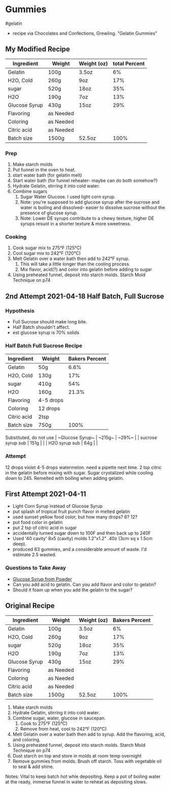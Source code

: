 # Gummies
 #gelatin
- recipe via Chocolates and Confections, Grewling. "Gelatin Gummies"

## My Modified Recipe
| Ingredient        | Weight        | Weight (oz)       | total  Percent    |
|-------------------|---------------|-------------------|-------------------|
| Gelatin           | 100g          | 3.5oz             | 6%                |
| H2O, Cold         | 260g          | 9oz               | 17%               |
| sugar             | 520g          | 18oz              | 35%               |
| H2O               | 190g          | 7oz               | 13%               |
| Glucose Syrup     | 430g          | 15oz              | 29%               |
| Flavoring         | as Needed     |                   |                   |
| Coloring          | as Needed     |                   |                   |
| Citric acid       | as Needed     |                   |                   |
| Batch size        | 1500g         | 52.5oz            | 100%              |

### Prep
 1. Make starch molds
 2. Put funnel in the oven to heat.
 3. start water bath (for gelatin melt)
 4. Start water bath (for funnel reheater- maybe can do both somehow?)
 5. Hydrate Gelatin, stirring it into cold water.
 6. Combine sugars
    1. Sugar Water Glucose. I used light corn syrup.
    2. Note: you're supposed to add glucose syrup after the sucrose and water is boiling and dissolved- easier to dissolve sucrose without the presence of glucose syrup.
    3. Note: Lower DE syrups contribute to a chewy texture, higher DE syrups resuot in a shorter texture & more sweetness.

### Cooking
1. Cook sugar mix to 275°F (125°C)
2. Cool sugar mix to 242°F (120°C)
3. Melt Gelatin over a water bath then add to 242°F syrup.
   1. This will take a little longer than the cooling process.
   2. Mix flavor, acid(?) and color into gelatin before adding to sugar
4. Using preheated funnel, deposit into starch molds. Starch Mold Technique on p74

## 2nd Attempt 2021-04-18 Half Batch, Full Sucrose
### Hypothesis
- Full Sucrose should make long bite.
- Half Batch shouldn't affect.
- est glucose syrup is 70% solids

### Half Batch Full Sucrose Recipe
| Ingredient        | Weight        | Bakers Percent    |
|-------------------|---------------|-------------------|
| Gelatin           | 50g           | 6.6%              |
| H2O, Cold         | 130g          | 17%               |
| sugar             | 410g          | 54%               |
| H2O               | 160g          | 21.3%             |
| Flavoring         | 4-5 drops     |                   |
| Coloring          | 12 drops      |                   |
| Citric acid       | 2tsp          |                   |
| Batch size        | 750g          | 100%              |

Substituted, do not use
| ~Glucose Syrup~   | ~215g~        | ~29%~             |
| sucrose syrup sub | 151g          |                   |
| H2O syrup sub     | 64g           |                   |

### Attempt
12 drops violet
4-5 drops watermelon. need a pipette next time.
2 tsp citric in the gelatin before mixing with sugar.
Sugar crystalized while cooling down to 245. Remelted with boiling when adding gelatin.

## First Attempt 2021-04-11
- Light Corn Syrup instead of Glucose Syrup
- put splash of tropical fruit punch flavor in melted gelatin
- used sunset yellow food color, but how many drops? 6? 12?
- put food color in gelatin
- put 2 tsp of citric acid in sugar
- accidentally turned sugar down to 100F and then back up to 240F
- Used '40 cavity' 8x5 (cavity) molds 1.2"x1.2" .40z (3cm sq x 1.5cm deep).
- produced 63 gummies, and a considerable amount of waste. I'd estimate 2.5 wasted.

### Questions to Take Away
- [Glucose Syrup from Powder](https://blog.modernistpantry.com/advice/glucose-powder-but-i-need-syrup/)
- Can you add acid to gelatin. Can you add flavor and color to gelatin?
- Should it foam up when you add the gelatin to the sugar?

## Original Recipe
| Ingredient        | Weight        | Weight (oz)       | Bakers Percent    |
|-------------------|---------------|-------------------|-------------------|
| Gelatin           | 100g          | 3.5oz             | 6%                |
| H2O, Cold         | 260g          | 9oz               | 17%               |
| sugar             | 520g          | 18oz              | 35%               |
| H2O               | 190g          | 7oz               | 13%               |
| Glucose Syrup     | 430g          | 15oz              | 29%               |
| Flavoring         | as Needed     |                   |                   |
| Coloring          | as Needed     |                   |                   |
| Citric acid       | as Needed     |                   |                   |
| Batch size        | 1500g         | 52.5oz            | 100%              |

1. Make starch molds
2. Hydrate Gelatin, stirring it into cold water.
3. Combine sugar, water, glucose in saucepan.
   1. Cook to 275°F (125°C)
   2. Remove from heat, cool to 242°F (120°C)
4. Melt Gelatin over a water bath then add to syrup. Add the flavoring, acid, and coloring.
5. Using preheated funnel, deposit into starch molds. Starch Mold Technique on p74
6. Dust starch on top and store in molds at room temp overnight
7. Remove gummies from molds. Brush off starch. Toss with vegetable oil to seal & add shine.

Notes: Vital to keep batch hot whle depositing. Keep a pot of boiling water at the ready, immerse funnel in water to reheat as depositing slows.

